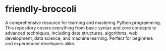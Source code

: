# friendly-broccoli
A comprehensive resource for learning and mastering Python programming. This repository covers everything from basic syntax and core concepts to advanced techniques, including data structures, algorithms, web development, data science, and machine learning. Perfect for beginners and experienced developers alike.
